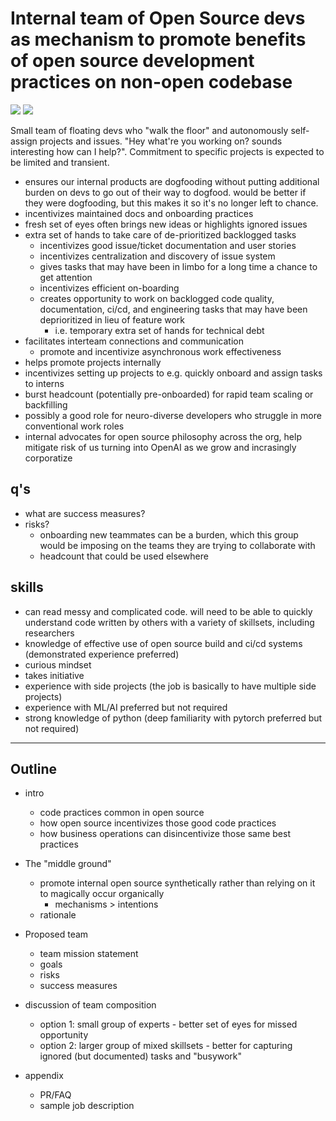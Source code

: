 # Internal team of Open Source devs as mechanism to promote benefits of open source development practices on non-open codebase

![](https://img.shields.io/badge/tag-stability-lightgrey)
![](https://img.shields.io/badge/tag-experimental-lightgrey)

Small team of floating devs who "walk the floor" and autonomously self-assign projects and issues. "Hey what're you working on? sounds interesting how can I help?". 
Commitment to specific projects is expected to be limited and transient.

- ensures our internal products are dogfooding without putting additional burden on devs to go out of their way to dogfood. would be better if they were dogfooding, but this makes it so it's no longer left to chance. 
- incentivizes maintained docs and onboarding practices
- fresh set of eyes often brings new ideas or highlights ignored issues
- extra set of hands to take care of de-prioritized backlogged tasks
   - incentivizes good issue/ticket documentation and user stories
   - incentivizes centralization and discovery of issue system
   - gives tasks that may have been in limbo for a long time a chance to get attention
   - incentivizes efficient on-boarding
   - creates opportunity to work on backlogged code quality, documentation, ci/cd, and engineering tasks that may have been deprioritized in lieu of feature work
     - i.e. temporary extra set of hands for technical debt
- facilitates interteam connections and communication
  - promote and incentivize asynchronous work effectiveness
- helps promote projects internally
- incentivizes setting up projects to e.g. quickly onboard and assign tasks to interns
- burst headcount (potentially pre-onboarded) for rapid team scaling or backfilling 
- possibly a good role for neuro-diverse developers who struggle in more conventional work roles
- internal advocates for open source philosophy across the org, help mitigate risk of us turning into OpenAI as we grow and incrasingly corporatize

## q's 

* what are success measures?
* risks?
  * onboarding new teammates can be a burden, which this group would be imposing on the teams they are trying to collaborate with
  * headcount that could be used elsewhere

## skills

* can read messy and complicated code. will need to be able to quickly understand code written by others with a variety of skillsets, including researchers
* knowledge of effective use of open source build and ci/cd systems (demonstrated experience preferred)
* curious mindset
* takes initiative
* experience with side projects (the job is basically to have multiple side projects)
* experience with ML/AI preferred but not required
* strong knowledge of python (deep familiarity with pytorch preferred but not required)


---

## Outline

* intro
  * code practices common in open source
  * how open source incentivizes those good code practices
  * how business operations can disincentivize those same best practices
* The "middle ground"
  * promote internal open source synthetically rather than relying on it to magically occur organically
    * mechanisms > intentions
   * rationale
* Proposed team
  * team mission statement 
  * goals
  * risks
  * success measures
* discussion of team composition
  * option 1: small group of experts - better set of eyes for missed opportunity
  * option 2: larger group of mixed skillsets - better for capturing ignored (but documented) tasks and "busywork"
  
* appendix
   * PR/FAQ
   * sample job description
